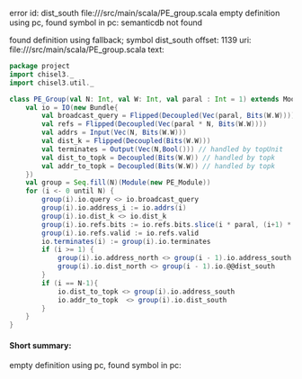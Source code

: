 error id: dist_south
file://<WORKSPACE>/src/main/scala/PE_group.scala
empty definition using pc, found symbol in pc: 
semanticdb not found

found definition using fallback; symbol dist_south
offset: 1139
uri: file://<WORKSPACE>/src/main/scala/PE_group.scala
text:
```scala
package project
import chisel3._
import chisel3.util._

class PE_Group(val N: Int, val W: Int, val paral : Int = 1) extends Module {
    val io = IO(new Bundle{
        val broadcast_query = Flipped(Decoupled(Vec(paral, Bits(W.W))))
        val refs = Flipped(Decoupled(Vec(paral * N, Bits(W.W))))
        val addrs = Input(Vec(N, Bits(W.W)))
        val dist_k = Flipped(Decoupled(Bits(W.W)))
        val terminates = Output(Vec(N,Bool())) // handled by topUnit
        val dist_to_topk = Decoupled(Bits(W.W)) // handled by topk
        val addr_to_topk = Decoupled(Bits(W.W)) // handled by topk
    })
    val group = Seq.fill(N)(Module(new PE_Module))
    for (i <- 0 until N) {
        group(i).io.query <> io.broadcast_query
        group(i).io.address_i := io.addrs(i)
        group(i).io.dist_k <> io.dist_k
        group(i).io.refs.bits := io.refs.bits.slice(i * paral, (i+1) * paral)
        group(i).io.refs.valid := io.refs.valid
        io.terminates(i) := group(i).io.terminates
        if (i >= 1) {
            group(i).io.address_north <> group(i - 1).io.address_south
            group(i).io.dist_north <> group(i - 1).io.@@dist_south
        }
        if (i == N-1){
            io.dist_to_topk <> group(i).io.address_south
            io.addr_to_topk  <> group(i).io.dist_south
        }
    }
}
```


#### Short summary: 

empty definition using pc, found symbol in pc: 